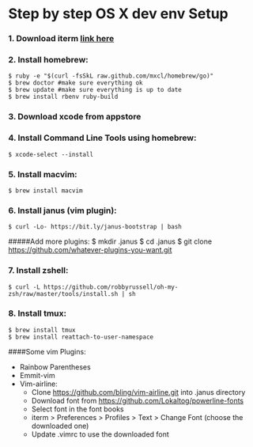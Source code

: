 # Step by step OS X dev env Setup 

### 1. Download iterm [link here](http://www.iterm2.com/#/section/home)
### 2. Install homebrew:

    $ ruby -e "$(curl -fsSkL raw.github.com/mxcl/homebrew/go)"
    $ brew doctor #make sure everything ok
    $ brew update #make sure everything is up to date
    $ brew install rbenv ruby-build

### 3. Download xcode from appstore

### 4. Install Command Line Tools using homebrew:

    $ xcode-select --install

### 5. Install macvim:

    $ brew install macvim

### 6. Install janus (vim plugin):

    $ curl -Lo- https://bit.ly/janus-bootstrap | bash
#####Add more plugins:
    $ mkdir .janus
    $ cd .janus
    $ git clone https://github.com/whatever-plugins-you-want.git
    
### 7. Install zshell:


    $ curl -L https://github.com/robbyrussell/oh-my-zsh/raw/master/tools/install.sh | sh

### 8. Install tmux:

    $ brew install tmux
    $ brew install reattach-to-user-namespace
  
  



####Some vim Plugins:
  - Rainbow Parentheses
  - Emmit-vim
  - Vim-airline:
     + Clone https://github.com/bling/vim-airline.git into .janus directory
     + Download font from https://github.com/Lokaltog/powerline-fonts
     + Select font in the font books
     + iterm > Preferences > Profiles > Text > Change Font (choose the
downloaded one)
     + Update .vimrc to use the downloaded font

